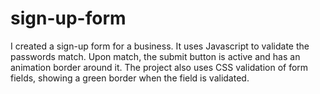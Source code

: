 # sign-up-form

I created a sign-up form for a business. It uses Javascript to validate the passwords match. Upon match, the submit button is active and has an animation border around it. The project also uses CSS validation of form fields, showing a green border when the field is validated.
